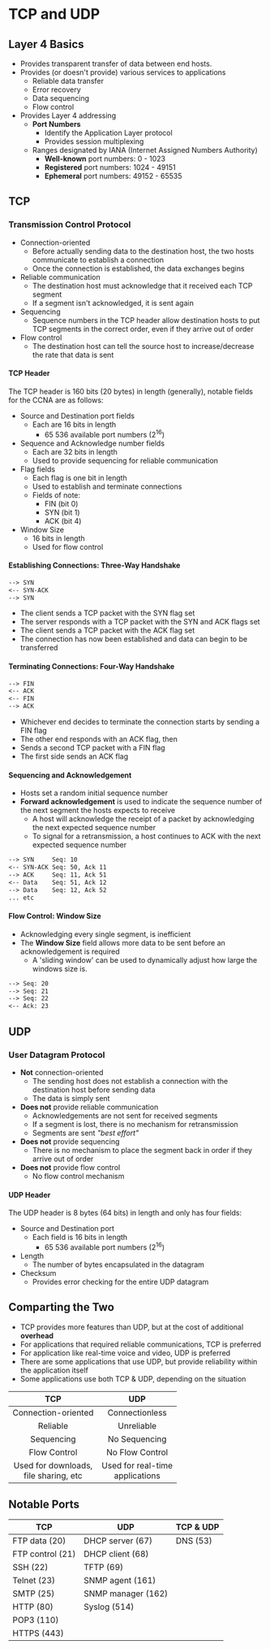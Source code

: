 # TCP and UDP

## Layer 4 Basics

- Provides transparent transfer of data between end hosts.
- Provides (or doesn't provide) various services to applications
  - Reliable data transfer
  - Error recovery
  - Data sequencing
  - Flow control
- Provides Layer 4 addressing
  - **Port Numbers**
    - Identify the Application Layer protocol
    - Provides session multiplexing
  - Ranges designated by IANA (Internet Assigned Numbers Authority)
    - **Well-known** port numbers: 0 - 1023
    - **Registered** port numbers: 1024 - 49151
    - **Ephemeral** port numbers: 49152 - 65535

## TCP

### Transmission Control Protocol

- Connection-oriented
  - Before actually sending data to the destination host, the two hosts communicate to establish a connection
  - Once the connection is established, the data exchanges begins
- Reliable communication
  - The destination host must acknowledge that it received each TCP segment
  - If a segment isn't acknowledged, it is sent again
- Sequencing
  - Sequence numbers in the TCP header allow destination hosts to put TCP segments in the correct order, even if they arrive out of order
- Flow control
  - The destination host can tell the source host to increase/decrease the rate that data is sent

#### TCP Header

The TCP header is 160 bits (20 bytes) in length (generally), notable fields for the CCNA are as follows:

- Source and Destination port fields
  - Each are 16 bits in length
    - 65 536 available port numbers (2<sup>16</sup>)
- Sequence and Acknowledge number fields
  - Each are 32 bits in length
  - Used to provide sequencing for reliable communication
- Flag fields
  - Each flag is one bit in length
  - Used to establish and terminate connections
  - Fields of note:
    - FIN (bit 0)
    - SYN (bit 1)
    - ACK (bit 4)
- Window Size
  - 16 bits in length
  - Used for flow control

#### Establishing Connections: Three-Way Handshake

```txt
--> SYN
<-- SYN-ACK
--> SYN
```

- The client sends a TCP packet with the SYN flag set
- The server responds with a TCP packet with the SYN and ACK flags set
- The client sends a TCP packet with the ACK flag set
- The connection has now been established and data can begin to be transferred

#### Terminating Connections: Four-Way Handshake

```txt
--> FIN
<-- ACK
<-- FIN
--> ACK
```

- Whichever end decides to terminate the connection starts by sending a FIN flag
- The other end responds with an ACK flag, then
- Sends a second TCP packet with a FIN flag
- The first side sends an ACK flag

#### Sequencing and Acknowledgement

- Hosts set a random initial sequence number
- **Forward acknowledgement** is used to indicate the sequence number of the next segment the hosts expects to receive
  - A host will acknowledge the receipt of a packet by acknowledging the next expected sequence number
  - To signal for a retransmission, a host continues to ACK with the next expected sequence number

```txt
--> SYN     Seq: 10
<-- SYN-ACK Seq: 50, Ack 11
--> ACK     Seq: 11, Ack 51
<-- Data    Seq: 51, Ack 12
--> Data    Seq: 12, Ack 52
... etc
```

#### Flow Control: Window Size

- Acknowledging every single segment, is inefficient
- The **Window Size** field allows more data to be sent before an acknowledgement is required
  - A 'sliding window' can be used to dynamically adjust how large the windows size is.

```txt
--> Seq: 20
--> Seq: 21
--> Seq: 22
<-- Ack: 23
```

## UDP

### User Datagram Protocol

- **Not** connection-oriented
  - The sending host does not establish a connection with the destination host before sending data
  - The data is simply sent
- **Does not** provide reliable communication
  - Acknowledgements are not sent for received segments
  - If a segment is lost, there is no mechanism for retransmission
  - Segments are sent *"best effort"*
- **Does not** provide sequencing
  - There is no mechanism to place the segment back in order if they arrive out of order
- **Does not** provide flow control
  - No flow control mechanism

#### UDP Header

The UDP header is 8 bytes (64 bits) in length and only has four fields:

- Source and Destination port
  - Each field is 16 bits in length
    - 65 536 available port numbers (2<sup>16</sup>)
- Length
  - The number of bytes encapsulated in the datagram
- Checksum
  - Provides error checking for the entire UDP datagram

## Comparting the Two

- TCP provides more features than UDP, but at the cost of additional **overhead**
- For applications that required reliable communications, TCP is preferred
- For application like real-time voice and video, UDP is preferred
- There are some applications that use UDP, but provide reliability within the application itself
- Some applications use both TCP & UDP, depending on the situation

| **TCP**                                  | **UDP**                            |
|:----------------------------------------:|:----------------------------------:|
| Connection-oriented                      | Connectionless                     |
| Reliable                                 | Unreliable                         |
| Sequencing                               | No Sequencing                      |
| Flow Control                             | No Flow Control                    |
| Used for downloads,<br>file sharing, etc | Used for real-time<br>applications |

## Notable Ports

| **TCP**          | **UDP**            | **TCP & UDP** |
|------------------|--------------------|---------------|
| FTP data (20)    | DHCP server (67)   | DNS (53)      |
| FTP control (21) | DHCP client (68)   |               |
| SSH (22)         | TFTP (69)          |               |
| Telnet (23)      | SNMP agent (161)   |               |
| SMTP (25)        | SNMP manager (162) |               |
| HTTP (80)        | Syslog (514)       |               |
| POP3 (110)       |                    |               |
| HTTPS (443)      |                    |               |
